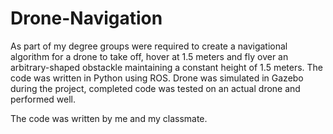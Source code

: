 # Drone-Navigation

As part of my degree groups were required to create a navigational algorithm for a drone to take off, hover at 1.5 meters and fly over an arbitrary-shaped obstackle maintaining a constant height of 1.5 meters. The code was written in Python using ROS. Drone was simulated in Gazebo during the project, completed code was tested on an actual drone and performed well. 

The code was written by me and my classmate.
